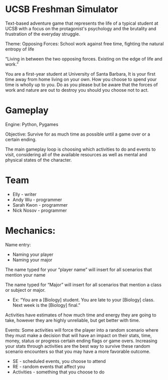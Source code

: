 # UCSB Freshman Simulator

Text-based adventure game that represents the life of a typical student at UCSB with a focus on the protagonist's psychology and the brutality and frustration of the everyday struggle.

Theme: Opposing Forces: School work against free time, fighting the natural entropy of life 

“Living in between the two opposing forces. Existing on the edge of life and work.”

You are a first-year student at University of Santa Barbara, It is your first time away from home living on your own. How you choose to spend your time is wholly up to you. Do as you please but be aware that the forces of work and nature are out to destroy you should you choose not to act. 

# Gameplay

Engine: Python, Pygames

Objective: Survive for as much time as possible until a game over or a certain ending. 

The main gameplay loop is choosing which activities to do and events to visit, considering all of the available resources as well as mental and physical states of the character.

# Team

* Elly - writer
* Andy Wu - programmer
* Sarah Kwon - programmer
* Nick Nosov - programmer

# Mechanics:

Name entry:
* Naming your player
* Naming your major

The name typed for your “player name” will insert for all scenarios that mention your name 

The name typed for “Major” will insert for all scenarios that mention a class or subject or major. 
* Ex: “You are a [Biology] student. You are late to your [Biology] class. Next week is the [Biology] final.”


Activities have estimates of how much time and energy they are going to take, however they are highly unreliable, but get better with time.

Events: Some activities will force the player into a random scenario where they must make a decision that will have an impact on their stats, time, money, status or progress certain ending flags or game overs. Increasing your stats through activities are the best way to survive these random scenario encounters so that you may have a more favorable outcome.

* SE - scheduled events, you choose to attend
* RE - random events that affect you
* Activities - something that you choose to do
